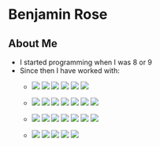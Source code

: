 # Benjamin Rose
<!-- <img src="https://ca.slack-edge.com/T03GU501J-U025530QL2Y-2ef5d624b3d3-512" alt="Benjamin Rose" style="order-radius: 500px" /> -->
## About Me
   * I started programming when I was 8 or 9
   * Since then I have worked with: 
      * <p>
          <img src="https://img.shields.io/badge/JavaScript-323330?style=for-the-badge&logo=javascript&logoColor=F7DF1E" />
          <img src="https://img.shields.io/badge/Python-3776AB?style=for-the-badge&logo=python&logoColor=white" />
          <img src="https://img.shields.io/badge/CSS3-1572B6?style=for-the-badge&logo=css3&logoColor=white" />
          <img src="https://img.shields.io/badge/HTML5-E34F26?style=for-the-badge&logo=html5&logoColor=white" />
          <img src="https://img.shields.io/badge/json-5E5C5C?style=for-the-badge&logo=json&logoColor=white" />
          <img src="https://img.shields.io/badge/Node.js-339933?style=for-the-badge&logo=nodedotjs&logoColor=white" />
        <p/>
      * <p>
          <img src="https://img.shields.io/badge/React-20232A?style=for-the-badge&logo=react&logoColor=61DAFB" />
          <img src="https://img.shields.io/badge/Redux-593D88?style=for-the-badge&logo=redux&logoColor=white" />
          <img src="https://img.shields.io/badge/Sequelize-008140?style=for-the-badge&logo=sql&logoColor=black" /> 
          <img src="https://img.shields.io/badge/SQLAlchemy-75f639?style=for-the-badge&logo=slq&logoColor=black" />
          <img src="https://img.shields.io/badge/Express.js-000000?style=for-the-badge&logo=express&logoColor=white" />
          <img src="https://img.shields.io/badge/Flask-000000?style=for-the-badge&logo=flask&logoColor=white" />  
          <img src="https://img.shields.io/badge/Pug-cda17c?style=for-the-badge&logo=pug&logoColor=black" />  
          
        <p/>
      * <p>
          
          <img src="https://img.shields.io/badge/npm-CB3837?style=for-the-badge&logo=npm&logoColor=white" />
          <img src="https://img.shields.io/badge/Pip-0069a3?style=for-the-badge&logo=pip&logoColor=green" />
          <img src="https://img.shields.io/badge/Git-F05032?style=for-the-badge&logo=git&logoColor=white" />
          <img src="https://img.shields.io/badge/Docker-2CA5E0?style=for-the-badge&logo=docker&logoColor=white" />
          <img src="https://img.shields.io/badge/Postman-FF6C37?style=for-the-badge&logo=Postman&logoColor=white" />
          <img src="https://img.shields.io/badge/Postgresql-4169E1?style=for-the-badge&logo=PostgreSQL&logoColor=white" />
          <img src="https://img.shields.io/badge/Heroku-430098?style=for-the-badge&logo=heroku&logoColor=white" />
        <p/>
      * <p>
          <img src="https://img.shields.io/badge/Windows-0078D6?style=for-the-badge&logo=windows&logoColor=white" />
          <img src="https://img.shields.io/badge/Linux-FCC624?style=for-the-badge&logo=linux&logoColor=black" />
          <img src="https://img.shields.io/badge/Visual_Studio_Code-0078D4?style=for-the-badge&logo=visual%20studio%20code&logoColor=white" />
          <img src="https://img.shields.io/badge/Bash-4EAA25?style=for-the-badge&logo=GNU%20Bash&logoColor=white" />
          <img src="https://img.shields.io/badge/windows%20terminal-4D4D4D?style=for-the-badge&logo=windows%20terminal&logoColor=white" />
        <p/>     



